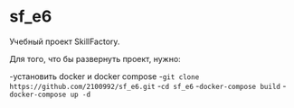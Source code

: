 # sf_e6
Учебный проект SkillFactory.

Для того, что бы развернуть проект, нужно:

  -установить docker и docker compose
  -`git clone https://github.com/2100992/sf_e6.git`
  -`cd sf_e6`
  -`docker-compose build`
  -`docker-compose up -d`
